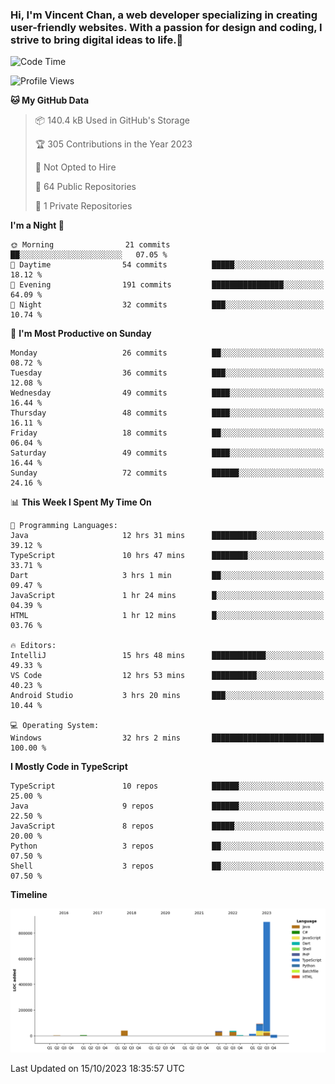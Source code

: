 ### Hi, I'm Vincent Chan, a web developer specializing in creating user-friendly websites. With a passion for design and coding, I strive to bring digital ideas to life.👋

<!--
**hkvincent/hkvincent** is a ✨ _special_ ✨ repository because its `README.md` (this file) appears on your GitHub profile.

Here are some ideas to get you started:

- 🔭 I’m currently working on ...
- 🌱 I’m currently learning ...
- 👯 I’m looking to collaborate on ...
- 🤔 I’m looking for help with ...
- 💬 Ask me about ...
- 📫 How to reach me: ...
- 😄 Pronouns: ...
- ⚡ Fun fact: ...
-->
<!--START_SECTION:waka-->
![Code Time](http://img.shields.io/badge/Code%20Time-518%20hrs%2053%20mins-blue)

![Profile Views](http://img.shields.io/badge/Profile%20Views-0-blue)

**🐱 My GitHub Data** 

> 📦 140.4 kB Used in GitHub's Storage 
 > 
> 🏆 305 Contributions in the Year 2023
 > 
> 🚫 Not Opted to Hire
 > 
> 📜 64 Public Repositories 
 > 
> 🔑 1 Private Repositories 
 > 
**I'm a Night 🦉** 

```text
🌞 Morning                21 commits          ██░░░░░░░░░░░░░░░░░░░░░░░   07.05 % 
🌆 Daytime                54 commits          █████░░░░░░░░░░░░░░░░░░░░   18.12 % 
🌃 Evening                191 commits         ████████████████░░░░░░░░░   64.09 % 
🌙 Night                  32 commits          ███░░░░░░░░░░░░░░░░░░░░░░   10.74 % 
```
📅 **I'm Most Productive on Sunday** 

```text
Monday                   26 commits          ██░░░░░░░░░░░░░░░░░░░░░░░   08.72 % 
Tuesday                  36 commits          ███░░░░░░░░░░░░░░░░░░░░░░   12.08 % 
Wednesday                49 commits          ████░░░░░░░░░░░░░░░░░░░░░   16.44 % 
Thursday                 48 commits          ████░░░░░░░░░░░░░░░░░░░░░   16.11 % 
Friday                   18 commits          ██░░░░░░░░░░░░░░░░░░░░░░░   06.04 % 
Saturday                 49 commits          ████░░░░░░░░░░░░░░░░░░░░░   16.44 % 
Sunday                   72 commits          ██████░░░░░░░░░░░░░░░░░░░   24.16 % 
```


📊 **This Week I Spent My Time On** 

```text
💬 Programming Languages: 
Java                     12 hrs 31 mins      ██████████░░░░░░░░░░░░░░░   39.12 % 
TypeScript               10 hrs 47 mins      ████████░░░░░░░░░░░░░░░░░   33.71 % 
Dart                     3 hrs 1 min         ██░░░░░░░░░░░░░░░░░░░░░░░   09.47 % 
JavaScript               1 hr 24 mins        █░░░░░░░░░░░░░░░░░░░░░░░░   04.39 % 
HTML                     1 hr 12 mins        █░░░░░░░░░░░░░░░░░░░░░░░░   03.76 % 

🔥 Editors: 
IntelliJ                 15 hrs 48 mins      ████████████░░░░░░░░░░░░░   49.33 % 
VS Code                  12 hrs 53 mins      ██████████░░░░░░░░░░░░░░░   40.23 % 
Android Studio           3 hrs 20 mins       ███░░░░░░░░░░░░░░░░░░░░░░   10.44 % 

💻 Operating System: 
Windows                  32 hrs 2 mins       █████████████████████████   100.00 % 
```

**I Mostly Code in TypeScript** 

```text
TypeScript               10 repos            ██████░░░░░░░░░░░░░░░░░░░   25.00 % 
Java                     9 repos             ██████░░░░░░░░░░░░░░░░░░░   22.50 % 
JavaScript               8 repos             █████░░░░░░░░░░░░░░░░░░░░   20.00 % 
Python                   3 repos             ██░░░░░░░░░░░░░░░░░░░░░░░   07.50 % 
Shell                    3 repos             ██░░░░░░░░░░░░░░░░░░░░░░░   07.50 % 
```



**Timeline**

![Lines of Code chart](https://raw.githubusercontent.com/hkvincent/hkvincent/main/assets/bar_graph.png)


 Last Updated on 15/10/2023 18:35:57 UTC
<!--END_SECTION:waka-->
